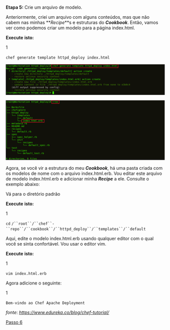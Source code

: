 **Etapa 5:** Crie um arquivo de modelo.

Anteriormente, criei um arquivo com alguns conteúdos, mas que não cabem nas minhas **_Recipe_**s e estruturas do **_Cookbook_**. Então, vamos ver como podemos criar um modelo para a página index.html.

**Execute** **isto:**

1

`chef generate template httpd_deploy index.html`

![Create Chef Template - Chef Tutorial](images/chef-05-01.png)

![ Estrutura do **_Cookbook_** - Tutorial do Chef](images/chef-05-02.png)

Agora, se você vir a estrutura do meu **_Cookbook_**, há uma pasta criada com os modelos de nome com o arquivo index.html.erb. Vou editar este arquivo de modelo index.html.erb e adicionar minha **_Recipe_** a ele. Consulte o exemplo abaixo:

Vá para o diretório padrão

**Execute** **isto:**

1

`cd` `/``root``/``chef``-``repo``/``cookbook``/``httpd_deploy``/``templates``/``default`

Aqui, edite o modelo index.html.erb usando qualquer editor com o qual você se sinta confortável. Vou usar o editor vim.

**Execute** **isto:**

1

`vim index.html.erb`

Agora adicione o seguinte:

1

`Bem-vindo ao Chef Apache Deployment`

_fonte_: _https://www.edureka.co/blog/chef-tutorial/_

[Passo 6](06-steps.md)